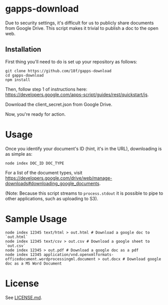# gapps-download

Due to security settings, it's difficult for us to publicly share documents from Google Drive. This script makes it trivial to publish a doc to the open web.

## Installation

First thing you'll need to do is set up your repository as follows:

```
git clone https://github.com/18f/gapps-download
cd gapps-download
npm install
```

Then, follow step 1 of instructions here: https://developers.google.com/apps-script/guides/rest/quickstart/js.

Download the client_secret.json from Google Drive.

Now, you're ready for action.

# Usage

Once you identify your document's ID (hint, it's in the URL), downloading is as simple as:

`node index DOC_ID DOC_TYPE`

For a list of the document types, visit https://developers.google.com/drive/web/manage-downloads#downloading_google_documents.

(Note: Because this script streams to `process.stdout` it is possible to pipe to other applications, such as uploading to S3).

# Sample Usage

```
node index 12345 text/html > out.html # Download a google doc to `out.html`
node index 12345 text/csv > out.csv # Download a google sheet to `out.csv`
node index 12345 > out.pdf # Download a google doc as a pdf
node index 12345 application/vnd.openxmlformats-officedocument.wordprocessingml.document > out.docx # Download google doc as a MS Word Document
```

# License

See [LICENSE.md](LICENSE.md).
